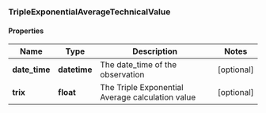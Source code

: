 ### TripleExponentialAverageTechnicalValue

#### Properties
Name | Type | Description | Notes
------------ | ------------- | ------------- | -------------
**date_time** | **datetime** | The date_time of the observation | [optional] 
**trix** | **float** | The Triple Exponential Average calculation value | [optional] 



